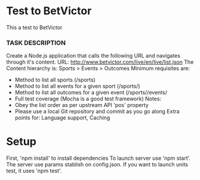 # Test to BetVictor
This a test to BetVictor

### TASK DESCRIPTION ###
Create a Node.js application that calls the following URL and navigates through it's content.
URL: http://www.betvictor.com/live/en/live/list.json
The Content hierarchy is: Sports > Events > Outcomes
Minimum requisites are:
* Method to list all sports (/sports)
* Method to list all events for a given sport (/sports/<id>)
* Method to list all outcomes for a given event (/sports/<id>/events/<id>
* Full test coverage (Mocha is a good test framework)
Notes:
* Obey the list order as per upstream API 'pos' property
* Please use a local Git repository and commit as you go along
Extra points for: Language support, Caching
###

# Setup
First, 'npm install' to install dependencies
To launch server use 'npm start'. The server use params stablish on config.json. 
If you want to launch units test, it uses 'npm test'.

